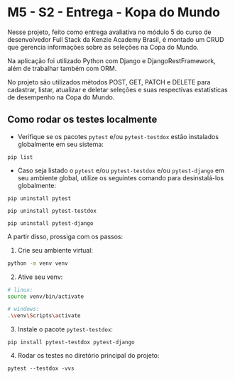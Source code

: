 # M5 - S2 - Entrega - Kopa do Mundo

Nesse projeto, feito como entrega avaliativa no módulo 5 do curso de desenvolvedor Full Stack da Kenzie Academy Brasil, é montado um CRUD que gerencia informações sobre as seleções na Copa do Mundo.

Na aplicação foi utilizado Python com Django e DjangoRestFramework, além de trabalhar também com ORM.

No projeto são utilizados métodos POST, GET, PATCH e DELETE para cadastrar, listar, atualizar e deletar seleções e suas respectivas estatísticas de desempenho na Copa do Mundo.

## Como rodar os testes localmente

- Verifique se os pacotes `pytest` e/ou `pytest-testdox` estão instalados globalmente em seu sistema:
```shell
pip list
```
- Caso seja listado o `pytest` e/ou `pytest-testdox` e/ou `pytest-django` em seu ambiente global, utilize os seguintes comando para desinstalá-los globalmente:
```shell
pip uninstall pytest
```

```shell
pip uninstall pytest-testdox
```

```shell
pip uninstall pytest-django
```

A partir disso, prossiga com os passos:

1. Crie seu ambiente virtual:
```bash
python -m venv venv
```

2. Ative seu venv:
```bash
# linux:
source venv/bin/activate

# windows:
.\venv\Scripts\activate
```

3. Instale o pacote `pytest-testdox`:
```shell
pip install pytest-testdox pytest-django
```

4. Rodar os testes no diretório principal do projeto:
```shell
pytest --testdox -vvs
```


